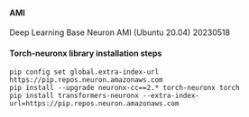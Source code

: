 #### AMI 
Deep Learning Base Neuron AMI (Ubuntu 20.04) 20230518

#### Torch-neuronx library installation steps

```
pip config set global.extra-index-url https://pip.repos.neuron.amazonaws.com
pip install --upgrade neuronx-cc==2.* torch-neuronx torch
pip install transformers-neuronx --extra-index-url=https://pip.repos.neuron.amazonaws.com
```
